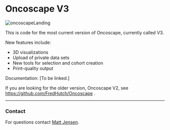 # Oncoscape V3
![oncoscapeLanding](https://user-images.githubusercontent.com/68349241/133341925-2c10337b-4836-48b7-994a-8e7477df4e84.png)

This is code for the most current version of Oncoscape, currently called V3. 

New features include:

* 3D visualizations
* Upload of private data sets
* New tools for selection and cohort creation
* Print-quality output

Documentation: [To be linked.]

If you are looking for the older version, Oncoscape V2, see https://github.com/FredHutch/Oncoscape .

----
### Contact
For questions contact [Matt Jensen](mailto://mnjensen@fredhutch.org).
